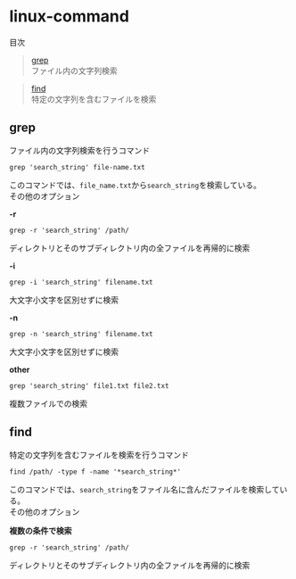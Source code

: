 # linux-command
目次
> [grep](#grep)  
    ファイル内の文字列検索

> [find](#find)  
    特定の文字列を含むファイルを検索

<a id=grep></a>
## grep
ファイル内の文字列検索を行うコマンド
```shell
grep 'search_string' file-name.txt
```
このコマンドでは、```file_name.txt```から```search_string```を検索している。  
その他のオプション

**-r**
```shell
grep -r 'search_string' /path/
```
ディレクトリとそのサブディレクトリ内の全ファイルを再帰的に検索

**-i**
```shell
grep -i 'search_string' filename.txt
```
大文字小文字を区別せずに検索

**-n**
```shell
grep -n 'search_string' filename.txt
```
大文字小文字を区別せずに検索

**other**
```shell
grep 'search_string' file1.txt file2.txt
```
複数ファイルでの検索

<a id=find></a>
## find
特定の文字列を含むファイルを検索を行うコマンド
```shell
find /path/ -type f -name '*search_string*'
```
このコマンドでは、```search_string```をファイル名に含んだファイルを検索している。  
その他のオプション

**複数の条件で検索**
```shell
grep -r 'search_string' /path/
```
ディレクトリとそのサブディレクトリ内の全ファイルを再帰的に検索
